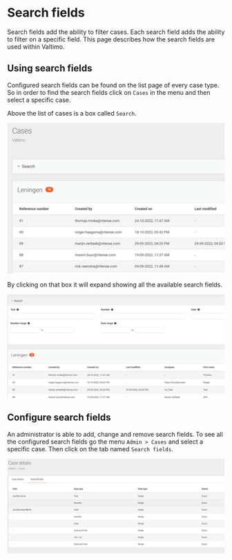 # Search fields

Search fields add the ability to filter cases. Each search field adds the ability to filter on a specific field.
This page describes how the search fields are used within Valtimo.

## Using search fields

Configured search fields can be found on the list page of every case type. So in order to 
find the search fields click on `Cases` in the menu and then select a specific case.

Above the list of cases is a box called `Search`.

![Search box](img/search-box.png)

By clicking on that box it will expand showing all the available search fields.

![Search fields](img/search-fields.png)

## Configure search fields

An administrator is able to add, change and remove search fields. To see all the configured
search fields go the menu `Admin > Cases` and select a specific case. Then click on the tab 
named `Search fields`.

![Configured search fields](img/configured-search-fields.png)
